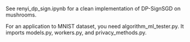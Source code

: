 See renyi_dp_sign.ipynb for a clean implementation of DP-SignSGD on mushrooms.

For an application to MNIST dataset, you need algorithm_ml_tester.py. It imports models.py, workers.py, and privacy_methods.py.